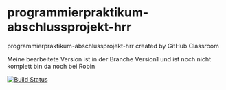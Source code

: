 # programmierpraktikum-abschlussprojekt-hrr
programmierpraktikum-abschlussprojekt-hrr created by GitHub Classroom

Meine bearbeitete Version ist in der Branche Version1 und ist noch nicht komplett bin da noch bei Robin

[![Build Status](https://travis-ci.org/ProPra16/programmierpraktikum-abschlussprojekt-hrr.svg?branch=master)](https://travis-ci.org/ProPra16/programmierpraktikum-abschlussprojekt-hrr)
